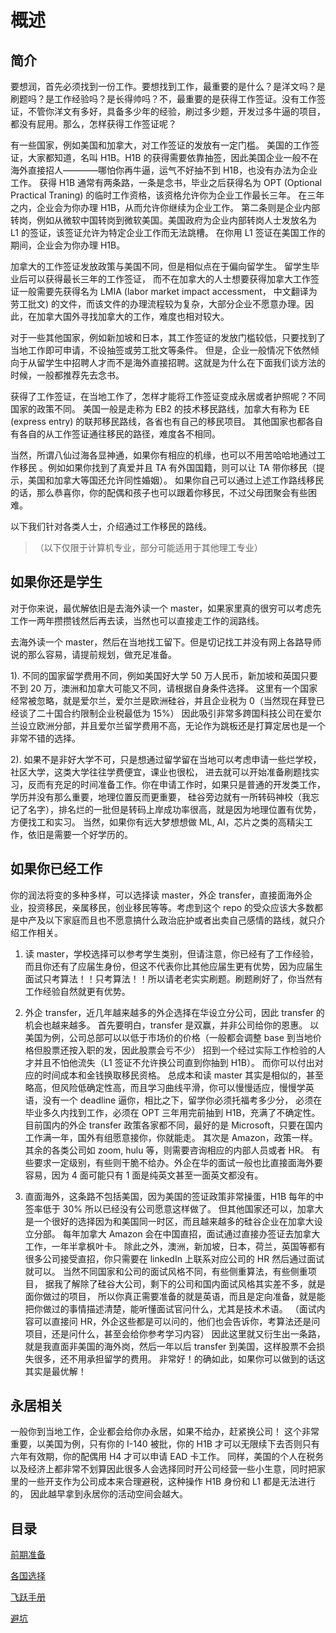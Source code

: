 # 概述

## 简介

要想润，首先必须找到一份工作。要想找到工作，最重要的是什么？是洋文吗？是刷题吗？是工作经验吗？是长得帅吗？不，最重要的是获得工作签证。没有工作签证，不管你洋文有多好，具备多少年的经验，刷过多少题，开发过多牛逼的项目，都没有屁用。那么，怎样获得工作签证呢？

有一些国家，例如美国和加拿大，对工作签证的发放有一定门槛。
美国的工作签证，大家都知道，名叫 H1B。H1B 的获得需要依靠抽签，因此美国企业一般不在海外直接招人————哪怕你再牛逼，运气不好抽不到 H1B，也没有办法为企业工作。
获得 H1B 通常有两条路，一条是念书，毕业之后获得名为 OPT (Optional Practical Traning) 的临时工作资格，该资格允许你为企业工作最长三年。
在三年之内，企业会为你办理 H1B，从而允许你继续为企业工作。
第二条则是企业内部转岗，例如从微软中国转岗到微软美国。美国政府为企业内部转岗人士发放名为 L1 的签证，该签证允许为特定企业工作而无法跳槽。
在你用 L1 签证在美国工作的期间，企业会为你办理 H1B。

加拿大的工作签证发放政策与美国不同，但是相似点在于偏向留学生。
留学生毕业后可以获得最长三年的工作签证，
而不在加拿大的人士想要获得加拿大工作签证一般需要先获得名为 LMIA (labor market impact accessment， 中文翻译为劳工批文)
的文件，而该文件的办理流程较为复杂，大部分企业不愿意办理。因此，在加拿大国外寻找加拿大的工作，难度也相对较大。

对于一些其他国家，例如新加坡和日本，其工作签证的发放门槛较低，只要找到了当地工作即可申请，不设抽签或劳工批文等条件。
但是，企业一般情况下依然倾向于从留学生中招聘人才而不是海外直接招聘。这就是为什么在下面我们谈方法的时候，一般都推荐先去念书。

获得了工作签证，在当地工作了，怎样才能将工作签证变成永居或者护照呢？不同国家的政策不同。
美国一般是走称为 EB2 的技术移民路线，加拿大有称为 EE (express entry) 的联邦移民路线，各省也有自己的移民项目。
其他国家也都各自有各自的从工作签证通往移民的路径，难度各不相同。

当然，所谓八仙过海各显神通，如果你有相应的机缘，也可以不用苦哈哈地通过工作移民
。例如如果你找到了真爱并且 TA 有外国国籍，则可以让 TA 带你移民（提示，美国和加拿大等国还允许同性婚姻）。
如果你自己可以通过上述工作路线移民的话，那么恭喜你，你的配偶和孩子也可以跟着你移民，不过父母团聚会有些困难。

以下我们针对各类人士，介绍通过工作移民的路线。

>（以下仅限于计算机专业，部分可能适用于其他理工专业）

## 如果你还是学生

对于你来说，最优解依旧是去海外读一个 master，如果家里真的很穷可以考虑先工作一两年攒攒钱然后再去读，当然也可以直接走工作的润路线。

去海外读一个 master，然后在当地找工留下。但是切记找工并没有网上各路导师说的那么容易，请提前规划，做充足准备。

   1). 不同的国家留学费用不同，例如美国好大学 50 万人民币，新加坡和英国只要不到 20 万，澳洲和加拿大可能又不同，请根据自身条件选择。
这里有一个国家经常被忽略，就是爱尔兰，爱尔兰是欧洲硅谷，并且企业税为 0（当然现在拜登已经谈了二十国合约限制企业税最低为 15%）
因此吸引非常多跨国科技公司在爱尔兰设立欧洲分部，并且爱尔兰留学费用不高，无论作为跳板还是打算定居也是一个非常不错的选择。

   2). 如果不是非好大学不可，只是想通过留学留在当地可以考虑申请一些烂学校，社区大学，这类大学往往学费便宜，课业也很松，
进去就可以开始准备刷题找实习，反而有充足的时间准备工作。你在申请工作时，如果只是普通的开发类工作，学历并没有那么重要，地理位置反而更重要，
硅谷旁边就有一所转码神校（我忘记了名字），排名烂的一批但是转码上岸成功率很高，就是因为地理位置有优势，方便找工和实习。
当然，如果你有远大梦想想做 ML, AI，芯片之类的高精尖工作，依旧是需要一个好学历的。

## 如果你已经工作

你的润法将变的多种多样，可以选择读 master，外企 transfer，直接面海外企业，投资移民，亲属移民，创业移民等等。考虑到这个 repo 的受众应该大多数都是中产及以下家庭而且也不愿意搞什么政治庇护或者出卖自己感情的路线，就只介绍工作相关。

1. 读 master，学校选择可以参考学生类别，但请注意，你已经有了工作经验，而且你还有了应届生身份，但这不代表你比其他应届生更有优势，因为应届生面试只考算法！！只考算法！！所以请老老实实刷题。刷题刷好了，你当然有工作经验自然就更有优势。

2. 外企 transfer，近几年越来越多的外企选择在华设立分公司，因此 transfer 的机会也越来越多。
首先要明白，transfer 是双赢，并非公司给你的恩惠。
以美国为例，公司总部可以以低于市场价的价格（一般都会调整 base 到当地价格但股票还按入职的发，因此股票会亏不少）
招到一个经过实际工作检验的人才并且不怕他流失（L1 签证不允许换公司直到你抽到 H1B）。
而你可以付出对应的时间成本和金钱换取移民资格。
总成本和读 master 其实是相似的，甚至略高，但风险低确定性高，而且学习曲线平滑，你可以慢慢适应，慢慢学英语，没有一个 deadline 逼你，相比之下，留学你必须托福考多少分，
必须在毕业多久内找到工作，必须在 OPT 三年用完前抽到 H1B，充满了不确定性。
目前国内的外企 transfer 政策各家都不同，最好的是 Microsoft，只要在国内工作满一年，国外有组愿意接你，你就能走。
其次是 Amazon，政策一样。其余的各类公司如 zoom, hulu 等，则需要咨询相应的内部人员或者 HR。
有些要求一定级别，有些则干脆不给办。外企在华的面试一般也比直接面海外要容易，因为 4 面可能只有 1 面是纯英文甚至一面英文都没有。

3. 直面海外，这条路不包括美国，因为美国的签证政策非常操蛋，H1B 每年的中签率低于 30% 所以已经没有公司愿意这样做了。
但其他国家还可以，加拿大是一个很好的选择因为和美国同一时区，而且越来越多的硅谷企业在加拿大设立分部。
每年加拿大 Amazon 会在中国直招，面试通过直接办签证去加拿大工作，一年半拿枫叶卡。
除此之外，澳洲，新加坡，日本，荷兰，英国等都有很多公司接受直招，你只需要在 linkedIn 上联系对应公司的 HR 然后通过面试就可以。
当然不同国家和公司的面试风格不同，有些侧重算法，有些侧重项目，
据我了解除了硅谷大公司，剩下的公司和国内面试风格其实差不多，就是面你做过的项目，
所以你真正需要准备的就是英语，而且是定向准备，就是能把你做过的事情描述清楚，能听懂面试官问什么，尤其是技术术语。
（面试内容可以直接问 HR，外企这些都是可以问的，他们也会告诉你，考算法还是问项目，还是问什么，甚至会给你参考学习内容）
因此这里就又衍生出一条路，就是我直面非美国的海外岗，然后一年以后 transfer 到美国，这样股票不会损失很多，还不用承担留学的费用。
非常好！的确如此，如果你可以做到的话这其实是最优解！

## 永居相关

一般你到当地工作，企业都会给你办永居，如果不给办，赶紧换公司！
这个非常重要，以美国为例，只有你的 I-140 被批，你的 H1B 才可以无限续下去否则只有六年有效期，你的配偶用 H4 才可以申请 EAD 卡工作。
同样，美国的个人在税务以及经济上都非常不划算因此很多人会选择同时开公司经营一些小生意，同时把家里的一些开支作为公司成本来合理避税，这种操作 H1B 身份和 L1 都是无法进行的，
因此越早拿到永居你的活动空间会越大。

## 目录

[前期准备](前期准备)

[各国选择](各国选择)

[飞跃手册](飞跃手册)

[避坑](避坑)
